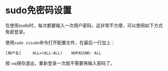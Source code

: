 # sudo免密码设置

在使用sudo时，每次都要输入一次用户密码，这非常不方便，可以使用如下方式免密登录。

使用`sudo visudo`命令打开配置文件，在最后一行加上：

```    
[用户名]     ALL=(ALL:ALL)    NOPASSWD: ALL  
```

按`:wq`保存退出，重新登录一次就不需要再输入密码了。
